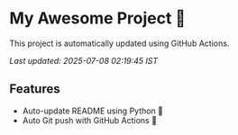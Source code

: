 # My Awesome Project 🚀

This project is automatically updated using GitHub Actions.

_Last updated: 2025-07-08 02:19:45 IST_

## Features
- Auto-update README using Python 🐍
- Auto Git push with GitHub Actions 🤖
